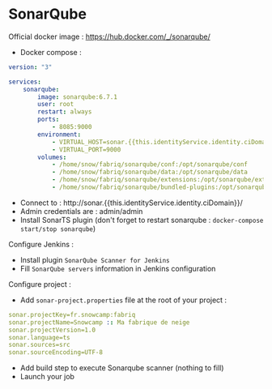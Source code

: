 SonarQube
============

Official docker image : https://hub.docker.com/_/sonarqube/


* Docker compose :

```yml
version: "3"

services:
    sonarqube:
        image: sonarqube:6.7.1
        user: root
        restart: always
        ports:
            - 8085:9000
        environment:
            - VIRTUAL_HOST=sonar.{{this.identityService.identity.ciDomain}}
            - VIRTUAL_PORT=9000  
        volumes:
            - /home/snow/fabriq/sonarqube/conf:/opt/sonarqube/conf
            - /home/snow/fabriq/sonarqube/data:/opt/sonarqube/data
            - /home/snow/fabriq/sonarqube/extensions:/opt/sonarqube/extensions
            - /home/snow/fabriq/sonarqube/bundled-plugins:/opt/sonarqube/lib/bundled-plugins

```

* Connect to : http://sonar.{{this.identityService.identity.ciDomain}}/
* Admin credentials are : admin/admin
* Install SonarTS plugin (don't forget to restart sonarqube : `docker-compose start/stop sonarqube`)

Configure Jenkins :
* Install plugin `SonarQube Scanner for Jenkins`
* Fill `SonarQube servers` information in Jenkins configuration

Configure project :
* Add `sonar-project.properties` file at the root of your project :

```yml
sonar.projectKey=fr.snowcamp:fabriq
sonar.projectName=Snowcamp :: Ma fabrique de neige
sonar.projectVersion=1.0  
sonar.language=ts 
sonar.sources=src 
sonar.sourceEncoding=UTF-8

```

* Add build step to execute Sonarqube scanner (nothing to fill)
* Launch your job


